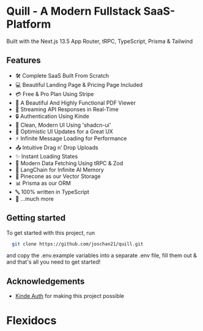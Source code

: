 # Quill - A Modern Fullstack SaaS-Platform

Built with the Next.js 13.5 App Router, tRPC, TypeScript, Prisma & Tailwind



## Features

- 🛠️ Complete SaaS Built From Scratch
- 💻 Beautiful Landing Page & Pricing Page Included
- 💳 Free & Pro Plan Using Stripe
- 📄 A Beautiful And Highly Functional PDF Viewer
- 🔄 Streaming API Responses in Real-Time
- 🔒 Authentication Using Kinde
- 🎨 Clean, Modern UI Using 'shadcn-ui'
- 🚀 Optimistic UI Updates for a Great UX
- ⚡ Infinite Message Loading for Performance
- 📤 Intuitive Drag n’ Drop Uploads
- ✨ Instant Loading States
- 🔧 Modern Data Fetching Using tRPC & Zod
- 🧠 LangChain for Infinite AI Memory
- 🌲 Pinecone as our Vector Storage
- 📊 Prisma as our ORM
- 🔤 100% written in TypeScript
- 🎁 ...much more

## Getting started

To get started with this project, run

```bash
  git clone https://github.com/joschan21/quill.git
```

and copy the .env.example variables into a separate .env file, fill them out & and that's all you need to get started!


## Acknowledgements

- [Kinde Auth](https://link.joshtriedcoding.com/kinde) for making this project possible

# Flexidocs
